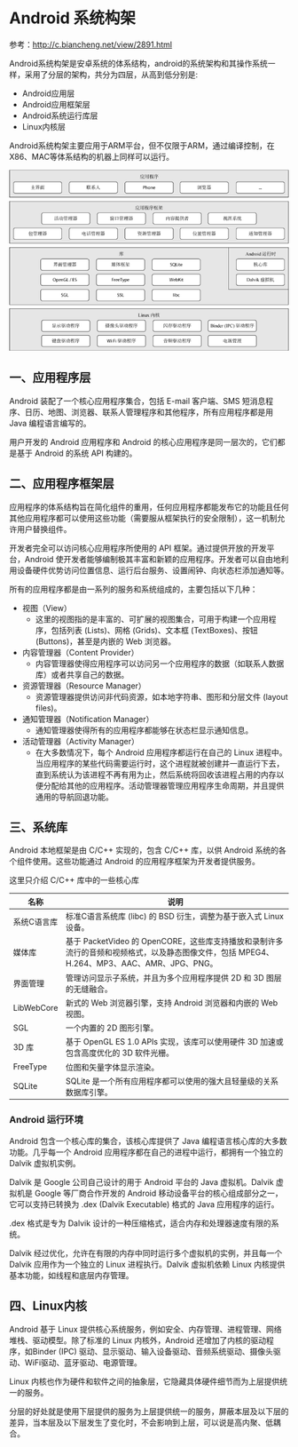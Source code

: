 # Android 系统构架

参考：http://c.biancheng.net/view/2891.html

Android系统构架是安卓系统的体系结构，android的系统架构和其操作系统一样，采用了分层的架构，共分为四层，从高到低分别是:

- Android应用层
- Android应用框架层
- Android系统运行库层
- Linux内核层

Android系统构架主要应用于ARM平台，但不仅限于ARM，通过编译控制，在X86、MAC等体系结构的机器上同样可以运行。

![](../doc/a-1.png)

## 一、应用程序层

Android 装配了一个核心应用程序集合，包括 E-mail 客户端、SMS 短消息程序、日历、地图、浏览器、联系人管理程序和其他程序，所有应用程序都是用 Java 编程语言编写的。

用户开发的 Android 应用程序和 Android 的核心应用程序是同一层次的，它们都是基于 Android 的系统 API 构建的。

## 二、应用程序框架层

应用程序的体系结构旨在简化组件的重用，任何应用程序都能发布它的功能且任何其他应用程序都可以使用这些功能（需要服从框架执行的安全限制），这一机制允许用户替换组件。

开发者完全可以访问核心应用程序所使用的 API 框架。通过提供开放的开发平台，Android 使开发者能够编制极其丰富和新颖的应用程序。开发者可以自由地利用设备硬件优势访问位置信息、运行后台服务、设置闹钟、向状态栏添加通知等。

所有的应用程序都是由一系列的服务和系统组成的，主要包括以下几种：

- 视图（View）
  - 这里的视图指的是丰富的、可扩展的视图集合，可用于构建一个应用程序，包括列表 (Lists)、网格 (Grids)、文本框 (TextBoxes)、按钮 (Buttons)，甚至是内嵌的 Web 浏览器。
- 内容管理器（Content Provider）
  - 内容管理器使得应用程序可以访问另一个应用程序的数据（如联系人数据库）或者共享自己的数据。
- 资源管理器（Resource Manager）
  - 资源管理器提供访问非代码资源，如本地字符串、图形和分层文件 (layout files)。
- 通知管理器（Notification Manager）
  - 通知管理器使得所有的应用程序都能够在状态栏显示通知信息。
- 活动管理器（Activity Manager）
  - 在大多数情况下，每个 Android 应用程序都运行在自己的 Linux 进程中。当应用程序的某些代码需要运行时，这个进程就被创建并一直运行下去，直到系统认为该进程不再有用为止，然后系统将回收该进程占用的内存以便分配给其他的应用程序。活动管理器管理应用程序生命周期，并且提供通用的导航回退功能。

## 三、系统库

Android 本地框架是由 C/C++ 实现的，包含 C/C++ 库，以供 Android 系统的各个组件使用。这些功能通过 Android 的应用程序框架为开发者提供服务。

这里只介绍 C/C++ 库中的一些核心库

| 名称        | 说明                                                         |
| ----------- | ------------------------------------------------------------ |
| 系统C语言库 | 标准C语言系统库 (libc) 的 BSD 衍生，调整为基于嵌入式 Linux 设备。 |
| 媒体库      | 基于 PacketVideo 的 OpenCORE，这些库支持播放和录制许多流行的音频和视频格式，以及静态图像文件，包括 MPEG4、H.264、MP3、AAC、AMR、JPG、PNG。 |
| 界面管理    | 管理访问显示子系统，并且为多个应用程序提供 2D 和 3D 图层的无缝融合。 |
| LibWebCore  | 新式的 Web 浏览器引擎，支持 Android 浏览器和内嵌的 Web 视图。 |
| SGL         | 一个内置的 2D 图形引擎。                                     |
| 3D 库       | 基于 OpenGL ES 1.0 APIs 实现，该库可以使用硬件 3D 加速或包含高度优化的 3D 软件光栅。 |
| FreeType    | 位图和矢量字体显示渲染。                                     |
| SQLite      | SQLite 是一个所有应用程序都可以使用的强大且轻量级的关系数据库引擎。 |

### Android 运行环境

Android 包含一个核心库的集合，该核心库提供了 Java 编程语言核心库的大多数功能。几乎每一个 Android 应用程序都在自己的进程中运行，都拥有一个独立的 Dalvik 虚拟机实例。

Dalvik 是 Google 公司自己设计的用于 Android 平台的 Java 虚拟机。Dalvik 虚拟机是 Google 等厂商合作开发的 Android 移动设备平台的核心组成部分之一，它可以支持已转换为 .dex (Dalvik Executable) 格式的 Java 应用程序的运行。

.dex 格式是专为 Dalvik 设计的一种压缩格式，适合内存和处理器速度有限的系统。

Dalvik 经过优化，允许在有限的内存中同时运行多个虚拟机的实例，并且每一个 Dalvik 应用作为一个独立的 Linux 进程执行。Dalvik 虚拟机依赖 Linux 内核提供基本功能，如线程和底层内存管理。

## 四、Linux内核

Android 基于 Linux 提供核心系统服务，例如安全、内存管理、进程管理、网络堆栈、驱动模型。除了标准的 Linux 内核外，Android 还增加了内核的驱动程序，如Binder (IPC) 驱动、显示驱动、输入设备驱动、音频系统驱动、摄像头驱动、WiFi驱动、蓝牙驱动、电源管理。

Linux 内核也作为硬件和软件之间的抽象层，它隐藏具体硬件细节而为上层提供统一的服务。

分层的好处就是使用下层提供的服务为上层提供统一的服务，屏蔽本层及以下层的差异，当本层及以下层发生了变化时，不会影响到上层，可以说是高内聚、低耦合。


